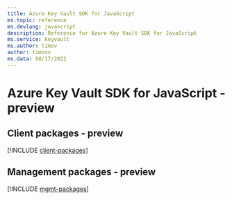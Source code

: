 ```yaml
---
title: Azure Key Vault SDK for JavaScript
ms.topic: reference
ms.devlang: javascript
description: Reference for Azure Key Vault SDK for JavaScript
ms.service: keyvault
ms.author: timov
author: timovv
ms.data: 08/17/2022
---
```

# Azure Key Vault SDK for JavaScript - preview

## Client packages - preview
[!INCLUDE [client-packages](key-vault-client-index.md)]
## Management packages - preview
[!INCLUDE [mgmt-packages](key-vault-mgmt-index.md)]
